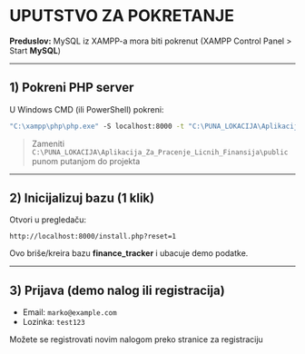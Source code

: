# UPUTSTVO ZA POKRETANJE

**Preduslov:** MySQL iz XAMPP-a mora biti pokrenut
(XAMPP Control Panel > Start **MySQL**)

---

## 1) Pokreni PHP server

U Windows CMD (ili PowerShell) pokreni:

```bat
"C:\xampp\php\php.exe" -S localhost:8000 -t "C:\PUNA_LOKACIJA\Aplikacija_Za_Pracenje_Licnih_Finansija\public"
```

> Zameniti `C:\PUNA_LOKACIJA\Aplikacija_Za_Pracenje_Licnih_Finansija\public` punom putanjom do projekta

---

## 2) Inicijalizuj bazu (1 klik)

Otvori u pregledaču:

```
http://localhost:8000/install.php?reset=1
```

Ovo briše/kreira bazu **finance\_tracker** i ubacuje demo podatke.

---

## 3) Prijava (demo nalog ili registracija)

* Email: `marko@example.com`
* Lozinka: `test123`

Možete se registrovati novim nalogom preko stranice za registraciju
